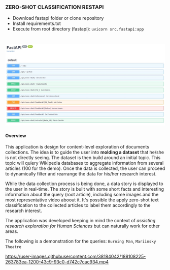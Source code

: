 ### ZERO-SHOT CLASSIFICATION RESTAPI

- Download fastapi folder or clone repository
- Install requirements.txt
- Execute from root directory (fastapi): `uvicorn src.fastapi:app`

#
![requests](requests.jpg)

#### Overview

This application is design for content-level exploration of documents collections. The idea is to guide the user into **molding a dataset** that he/she is not directly seeing. The dataset is then build around an initial topic. This topic will quiery Wikipedia databases to aggregate information from several articles (100 for the demo). Once the data is collected, the user can proceed to dynamically filter and rearrange the data for his/her research interest.

While the data collection process is being done, a data story is displayed to the user in real-time. The story is built with some short facts and interesting information about the query (root article), including some images and the most representative video aboout it. It's possible the apply zero-shot text classification to the collected articles to label them accordingly to the research interest.

The application was developed keeping in mind the context of *assisting research exploration for Human Sciences* but can naturally work for other areas.

The following is a demonstration for the queries: `Burning Man`, `Mariinsky Theatre`

https://user-images.githubusercontent.com/38184042/188108225-263783ea-1200-43c9-93c0-d742c7cac934.mp4

